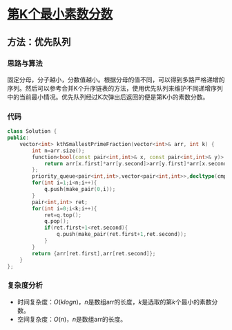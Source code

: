 # [第K个最小素数分数](https://leetcode-cn.com/problems/k-th-smallest-prime-fraction/)

## 方法：优先队列

### 思路与算法

固定分母，分子越小，分数值越小。根据分母的值不同，可以得到多路严格递增的序列。然后可以参考合并K个升序链表的方法，使用优先队列来维护不同递增序列中的当前最小情况。优先队列经过K次弹出后返回的便是第K小的素数分数。

### 代码

```c++
class Solution {
public:
    vector<int> kthSmallestPrimeFraction(vector<int>& arr, int k) {
		int n=arr.size();
        function<bool(const pair<int,int>& x, const pair<int,int>& y)> cmp=[&](const pair<int,int>& x, const pair<int,int>& y){
            return arr[x.first]*arr[y.second]>arr[y.first]*arr[x.second];
        };
        priority_queue<pair<int,int>,vector<pair<int,int>>,decltype(cmp)> q(cmp);
        for(int i=1;i<n;i++){
            q.push(make_pair(0,i));
        }
        pair<int,int> ret;
        for(int i=0;i<k;i++){
            ret=q.top();
            q.pop();
            if(ret.first+1<ret.second){
                q.push(make_pair(ret.first+1,ret.second));
            }
        }
        return {arr[ret.first],arr[ret.second]};
    }
};
```

### 复杂度分析

- 时间复杂度：$O(klogn)$，$n$是数组arr的长度，$k$是选取的第$k$个最小的素数分数。
- 空间复杂度：$O(n)$，$n$是数组arr的长度。

